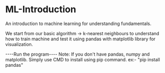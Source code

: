 # ML-Introduction
An introduction to machine learning for understanding fundamentals.

We start from our basic algorithm -> k-nearest neighbours
to understand how to train machine and test it using pandas with matplotlib library for visualization.

----Run the program----
Note: If you don't have pandas, numpy and matplotlib. Simply use CMD to install using pip command.
ex:- "pip install pandas"
